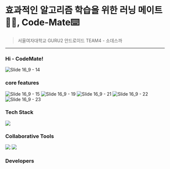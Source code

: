 # 효과적인 알고리즘 학습을 위한 러닝 메이트🏃‍♀️, Code-Mate⌨️
>서울여자대학교 GURU2 안드로이드 TEAM4 - 소데스까
---
### Hi - CodeMate!
![Slide 16_9 - 14](https://github.com/fjqmqjrm/SWU-GURU2-team4/assets/126189239/bb9bc522-bdbe-46e7-85e1-aaa5c7ed3e9b)
### core features
![Slide 16_9 - 15](https://github.com/fjqmqjrm/SWU-GURU2-team4/assets/126189239/8212cb1b-9207-4cbe-b58a-1206ed8d64ad)
![Slide 16_9 - 19](https://github.com/fjqmqjrm/SWU-GURU2-team4/assets/126189239/fb806359-f470-4ea4-bff2-360854343b22)
![Slide 16_9 - 21](https://github.com/fjqmqjrm/SWU-GURU2-team4/assets/126189239/b2031102-9812-47e5-9b65-f3b8b521a49e)
![Slide 16_9 - 22](https://github.com/fjqmqjrm/SWU-GURU2-team4/assets/126189239/6b105636-d5ea-44ef-8de5-011fc58cdeb5)
![Slide 16_9 - 23](https://github.com/fjqmqjrm/SWU-GURU2-team4/assets/126189239/d8a0aa8f-e49c-4ee9-a13a-b2cd0fd97894)

### Tech Stack
<img src="https://img.shields.io/badge/Kotlin-7F52FF?style=for-the-badge&logo=Kotlin&logoColor=white">

### Collaborative Tools
<img src="https://img.shields.io/badge/Notion-000000?style=for-the-badge&logo=Notion&logoColor=white">
<img src="https://img.shields.io/badge/Figma-F24E1E?style=for-the-badge&logo=Figma&logoColor=white">

### Developers
